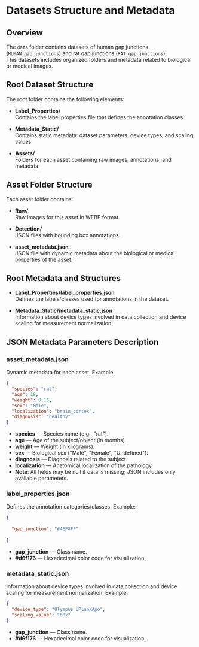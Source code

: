 # Datasets Structure and Metadata

## Overview
The `data` folder contains datasets of human gap junctions (`HUMAN_gap_junctions`) and rat gap junctions (`RAT_gap_junctions`).  
This datasets includes organized folders and metadata related to biological or medical images.

## Root Dataset Structure

The root folder contains the following elements:

- **Label_Properties/**  
  Contains the label properties file that defines the annotation classes.

- **Metadata_Static/**  
  Contains static metadata: dataset parameters, device types, and scaling values.

- **Assets/**  
  Folders for each asset containing raw images, annotations, and metadata.

## Asset Folder Structure

Each asset folder contains:

- **Raw/**  
  Raw images for this asset in WEBP format.

- **Detection/**  
  JSON files with bounding box annotations.

- **asset_metadata.json**  
  JSON file with dynamic metadata about the biological or medical properties of the asset.

## Root Metadata and Structures

- **Label_Properties/label_properties.json**  
  Defines the labels/classes used for annotations in the dataset.

- **Metadata_Static/metadata_static.json**  
  Information about device types involved in data collection and device scaling for measurement normalization.

## JSON Metadata Parameters Description

### asset_metadata.json

Dynamic metadata for each asset. Example:

```json
{
  "species": "rat",
  "age": 18,
  "weight": 0.15,
  "sex": "Male",
  "localization": "brain_cortex",
  "diagnosis": "healthy"
}
```

- **species** — Species name (e.g., "rat").  
- **age** — Age of the subject/object (in months).
- **weight** — Weight (in kilograms).
- **sex** — Biological sex ("Male", "Female", "Undefined").
- **diagnosis** — Diagnosis related to the subject.
- **localization** — Anatomical localization of the pathology.
- **Note**: All fields may be null if data is missing; JSON includes only available parameters.

### label_properties.json

Defines the annotation categories/classes. Example:

```json
{
  
  "gap_junction": "#4EF8FF"
  
}
```  
- **gap_junction** — Class name.
- **#d6f176** — Hexadecimal color code for visualization.


### metadata_static.json

Information about device types involved in data collection and device scaling for measurement normalization. Example:

```json
{
  "device_type": "Olympus UPlanXApo",
  "scaling_value": "60x"
}
```  
- **gap_junction** — Class name.
- **#d6f176** — Hexadecimal color code for visualization.
